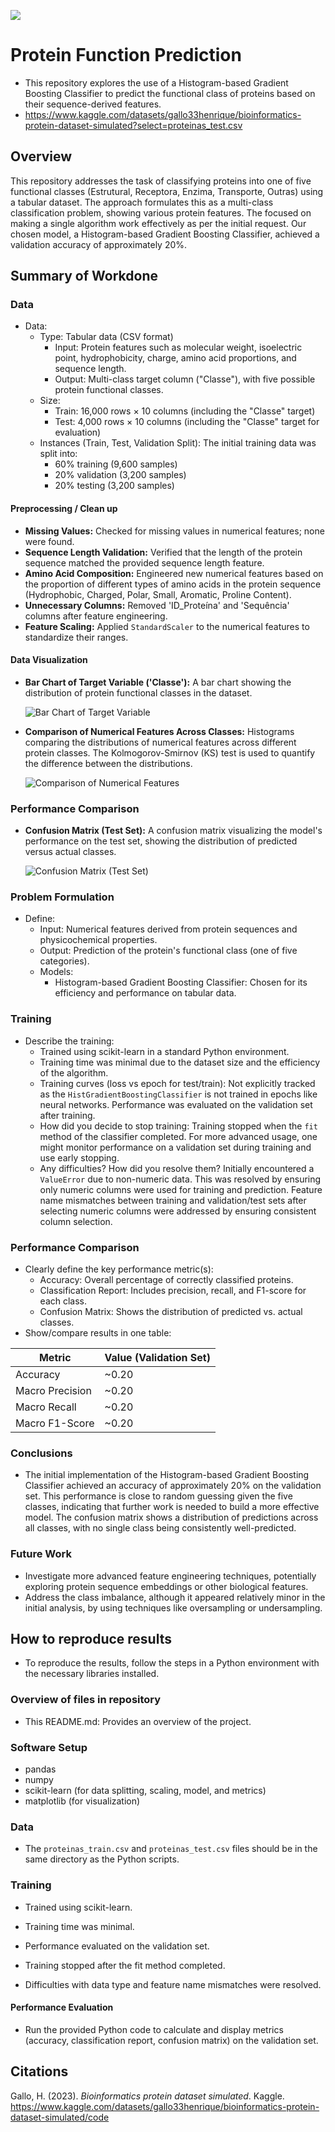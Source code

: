 ![](UTA-DataScience-Logo.png)

# Protein Function Prediction

* This repository explores the use of a Histogram-based Gradient Boosting Classifier to predict the functional class of proteins based on their sequence-derived features.
* https://www.kaggle.com/datasets/gallo33henrique/bioinformatics-protein-dataset-simulated?select=proteinas_test.csv

## Overview
This repository addresses the task of classifying proteins into one of five functional classes (Estrutural, Receptora, Enzima, Transporte, Outras) using a tabular dataset. The approach formulates this as a multi-class classification problem, showing various protein features. The focused on making a single algorithm work effectively as per the initial request. Our chosen model, a Histogram-based Gradient Boosting Classifier, achieved a validation accuracy of approximately 20%.

## Summary of Workdone


### Data

* Data:
    * Type: Tabular data (CSV format)
        * Input: Protein features such as molecular weight, isoelectric point, hydrophobicity, charge, amino acid proportions, and sequence length.
        * Output: Multi-class target column ("Classe"), with five possible protein functional classes.
    * Size:
        * Train: 16,000 rows × 10 columns (including the "Classe" target)
        * Test: 4,000 rows × 10 columns (including the "Classe" target for evaluation)
    * Instances (Train, Test, Validation Split): The initial training data was split into:
        * 60% training (9,600 samples)
        * 20% validation (3,200 samples)
        * 20% testing (3,200 samples)


#### Preprocessing / Clean up

* **Missing Values:** Checked for missing values in numerical features; none were found.
* **Sequence Length Validation:** Verified that the length of the protein sequence matched the provided sequence length feature.
* **Amino Acid Composition:** Engineered new numerical features based on the proportion of different types of amino acids in the protein sequence (Hydrophobic, Charged, Polar, Small, Aromatic, Proline Content).
* **Unnecessary Columns:** Removed 'ID_Proteína' and 'Sequência' columns after feature engineering.
* **Feature Scaling:** Applied `StandardScaler` to the numerical features to standardize their ranges.


#### Data Visualization


* **Bar Chart of Target Variable ('Classe'):** A bar chart showing the distribution of protein functional classes in the dataset.

    ![Bar Chart of Target Variable](Bar%20charts.png)

* **Comparison of Numerical Features Across Classes:** Histograms comparing the distributions of numerical features across different protein classes. The Kolmogorov-Smirnov (KS) test is used to quantify the difference between the distributions.

    ![Comparison of Numerical Features](Compares%20numerical%20features%20across%20classes.png)

### Performance Comparison

* **Confusion Matrix (Test Set):** A confusion matrix visualizing the model's performance on the test set, showing the distribution of predicted versus actual classes.

    ![Confusion Matrix (Test Set)](Model%20Performance.png)



### Problem Formulation

* Define:
    * Input: Numerical features derived from protein sequences and physicochemical properties.
    * Output: Prediction of the protein's functional class (one of five categories).
    * Models:
        * Histogram-based Gradient Boosting Classifier: Chosen for its efficiency and performance on tabular data.

### Training

* Describe the training:
    * Trained using scikit-learn in a standard Python environment.
    * Training time was minimal due to the dataset size and the efficiency of the algorithm.
    * Training curves (loss vs epoch for test/train): Not explicitly tracked as the `HistGradientBoostingClassifier` is not trained in epochs like neural networks. Performance was evaluated on the validation set after training.
    * How did you decide to stop training: Training stopped when the `fit` method of the classifier completed. For more advanced usage, one might monitor performance on a validation set during training and use early stopping.
    * Any difficulties? How did you resolve them? Initially encountered a `ValueError` due to non-numeric data. This was resolved by ensuring only numeric columns were used for training and prediction. Feature name mismatches between training and validation/test sets after selecting numeric columns were addressed by ensuring consistent column selection.


### Performance Comparison

* Clearly define the key performance metric(s):
    * Accuracy: Overall percentage of correctly classified proteins.
    * Classification Report: Includes precision, recall, and F1-score for each class.
    * Confusion Matrix: Shows the distribution of predicted vs. actual classes.
* Show/compare results in one table:


| Metric        | Value (Validation Set) |
|---------------|------------------------|
| Accuracy      | ~0.20                  |
| Macro Precision | ~0.20                  |
| Macro Recall    | ~0.20                  |
| Macro F1-Score  | ~0.20                  |

### Conclusions

* The initial implementation of the Histogram-based Gradient Boosting Classifier achieved an accuracy of approximately 20% on the validation set. This performance is close to random guessing given the five classes, indicating that further work is needed to build a more effective model. The confusion matrix shows a distribution of predictions across all classes, with no single class being consistently well-predicted.

### Future Work

* Investigate more advanced feature engineering techniques, potentially exploring protein sequence embeddings or other biological features.
* Address the class imbalance, although it appeared relatively minor in the initial analysis, by using techniques like oversampling or undersampling.

## How to reproduce results
*  To reproduce the results, follow the steps in a Python environment with the necessary libraries installed.

### Overview of files in repository

* This README.md: Provides an overview of the project.
  
### Software Setup
* pandas
* numpy
* scikit-learn (for data splitting, scaling, model, and metrics)
* matplotlib (for visualization)


### Data
* The `proteinas_train.csv` and `proteinas_test.csv` files should be in the same directory as the Python scripts.


### Training

* Trained using scikit-learn.

* Training time was minimal.

* Performance evaluated on the validation set.

* Training stopped after the fit method completed.

* Difficulties with data type and feature name mismatches were resolved.

#### Performance Evaluation

* Run the provided Python code to calculate and display metrics (accuracy, classification report, confusion matrix) on the validation set.


## Citations

Gallo, H. (2023). *Bioinformatics protein dataset simulated*. Kaggle. https://www.kaggle.com/datasets/gallo33henrique/bioinformatics-protein-dataset-simulated/code
